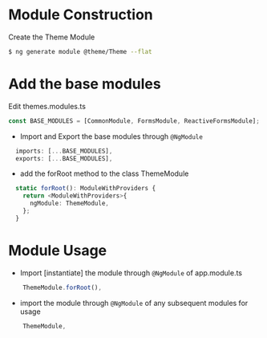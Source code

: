 # Module Construction

Create the Theme Module

```bash
$ ng generate module @theme/Theme --flat
```

# Add the base modules

Edit themes.modules.ts

```Typescript
const BASE_MODULES = [CommonModule, FormsModule, ReactiveFormsModule];
```

* Import and Export the base modules through `@NgModule`

```Typescript
  imports: [...BASE_MODULES],
  exports: [...BASE_MODULES],
```

* add the forRoot method to the class ThemeModule

```Typescript
  static forRoot(): ModuleWithProviders {
    return <ModuleWithProviders>{
      ngModule: ThemeModule,
    };
  }

```

# Module Usage

* Import [instantiate] the module through `@NgModule` of app.module.ts

```Typescript
    ThemeModule.forRoot(),
```

* import the module through `@NgModule` of any subsequent modules for usage

```Typescript
    ThemeModule,
```
